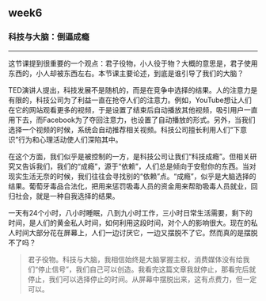 ## week6

### 科技与大脑：倒逼成瘾

---

这节课提到很重要的一个观点：君子役物，小人役于物？大概的意思是，君子使用东西的，小人却被东西左右。本节课主要论述，到底是谁引导了我们的大脑？<br>

TED演讲人提出，科技发展不是随机的，而是在竞争中选择的结果。人的注意力是有限的，科技公司为了利益一直在抢夺人们的注意力。例如，YouTube想让人们在它的网站观看更多的视频，于是设置了结束后自动播放其他视频，吸引用户一直用下去，而Facebook为了夺回注意力，也设置了自动播放的形式。另外，当我们选择一个视频的时候，系统会自动推荐相关视频。科技公司擅长利用人们“下意识”行为和心理活动使人们深陷其中。<br>

在这个方面，我们似乎是被控制的一方，是科技公司让我们“科技成瘾”。但相关研究又告诉我们，我们的“成瘾”，源于“依赖”，人们总是倾向于安慰你的东西。当对现实生活无奈的时候，我们往往会寻找别的“依赖”点。“成瘾”，似乎是大脑选择的结果。葡萄牙毒品合法化，把用来惩罚吸毒人员的资金用来帮助吸毒人员就业，回归社会，就是一种自我选择的结果。<br>

一天有24个小时，八小时睡眠，八到九小时工作，三小时日常生活需要，剩下的时间，是人们的黄金私人时间，如何利用这段时间，对个人的影响很大。现在的私人时间大部分花在屏幕上，人们一边讨厌它，一边又摆脱不了它。然而真的是摆脱不了吗？<br>

> 君子役物。科技与大脑，我相信始终是大脑掌握主权，消费媒体没有给我们“停止信号”，我们自己可以创造。我看完这篇文章我就停止，那看完后就停止，我们可以选择停止的时间。从屏幕中摆脱出来，这有点费力，但一定可以。<br>
